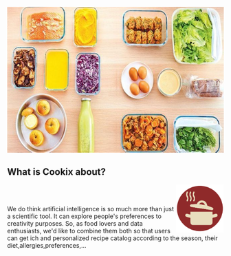 ![header](images/cover.jpg)

## What is Cookix about?
<img src="images/pan.png" height=22%  width=22%  alt="<3?" ALIGN="right">
<br><br>

We do think artificial intelligence is so much more than just a scientific tool. It can explore people's preferences to creativity purposes.
So, as food lovers and data enthusiasts, we'd like to combine them both so that users can get ich and personalized recipe catalog according to the season, their diet,allergies,preferences,...
